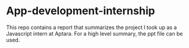 # App-development-internship
This repo contains a report that summarizes the project I took up as a Javascript intern at Aptara. For a high level summary, the ppt file can be used.
